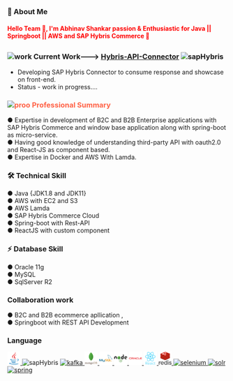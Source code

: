 
 ## <h3>🚀 About Me</h3>

 <h4 style="color:red;" align="left">Hello Team  👋, I'm Abhinav Shankar passion & Enthusiastic for Java || Springboot || AWS and SAP Hybris Commerce 🌱 </h4>  

## <h3> ![work](https://github.com/user-attachments/assets/c26ee788-886b-46be-9085-42f72617f86e) Current Work---> [Hybris-API-Connector](https://github.com/AbhinavShankars/SAP-Commerce-API-Connect-6.7) <img src="https://cdn.freelogovectors.net/wp-content/uploads/2018/05/sap-hybris-logo-600x117.png" alt="sapHybris" width="100" height="30"/> </h3> 

* Developing SAP Hybris Connector to consume response and showcase on front-end.
* Status - work in progress.... 

 ### <h3 style="color:Tomato;"> ![proo](https://github.com/user-attachments/assets/49a0dc1f-70e7-485f-b86a-5ca09a431eb3)   Professional Summary </h3>

●  Expertise in development of B2C and B2B Enterprise applications with SAP Hybris Commerce and window base application along with spring-boot as micro-service.  
●  Having good knowledge of understanding third-party API with oauth2.0 and React-JS as component based.  
●  Expertise in Docker and AWS With Lamda.


<h3>🛠 Technical Skill </h3>  

● Java {JDK1.8 and JDK11}    
● AWS with EC2 and S3       
● AWS Lamda   
● SAP Hybris Commerce Cloud   
● Spring-boot with Rest-API   
● ReactJS with custom component 
 
<h3>⚡ Database Skill </h3> 

● Oracle 11g   
● MySQL   
● SqlServer R2   

<h3>Collaboration work </h3> 

● B2C and B2B ecommerce apllication ,   
● Springboot with REST API Development

<h3>Language </h3>  
<p align="left"> <a href="https://www.java.com" target="_blank" rel="noreferrer"> <img src="https://raw.githubusercontent.com/devicons/devicon/master/icons/java/java-original.svg" alt="java" width="30" height="30"/> </a>  <img src="https://cdn.freelogovectors.net/wp-content/uploads/2018/05/sap-hybris-logo-600x117.png" alt="sapHybris" width="100" height="30"/> <a href="https://kafka.apache.org/" target="_blank" rel="noreferrer"> <img src="https://www.vectorlogo.zone/logos/apache_kafka/apache_kafka-icon.svg" alt="kafka" width="30" height="30"/> </a> <a href="https://www.mongodb.com/" target="_blank" rel="noreferrer"> <img src="https://raw.githubusercontent.com/devicons/devicon/master/icons/mongodb/mongodb-original-wordmark.svg" alt="mongodb" width="30" height="30"/> </a> <a href="https://www.mysql.com/" target="_blank" rel="noreferrer"> <img src="https://raw.githubusercontent.com/devicons/devicon/master/icons/mysql/mysql-original-wordmark.svg" alt="mysql" width="30" height="30"/> </a> <a href="https://nodejs.org" target="_blank" rel="noreferrer"> <img src="https://raw.githubusercontent.com/devicons/devicon/master/icons/nodejs/nodejs-original-wordmark.svg" alt="nodejs" width="30" height="30"/> </a> <a href="https://www.oracle.com/" target="_blank" rel="noreferrer"> <img src="https://raw.githubusercontent.com/devicons/devicon/master/icons/oracle/oracle-original.svg" alt="oracle" width="30" height="30"/> </a> <a href="https://reactjs.org/" target="_blank" rel="noreferrer"> <img src="https://raw.githubusercontent.com/devicons/devicon/master/icons/react/react-original-wordmark.svg" alt="react" width="30" height="30"/> </a> <a href="https://redis.io" target="_blank" rel="noreferrer"> <img src="https://raw.githubusercontent.com/devicons/devicon/master/icons/redis/redis-original-wordmark.svg" alt="redis" width="30" height="30"/> </a> <a href="https://www.selenium.dev" target="_blank" rel="noreferrer"> <img src="https://raw.githubusercontent.com/detain/svg-logos/780f25886630cef088af994181646db2f6b1a3f8/svg/selenium-logo.svg" alt="selenium" width="30" height="30"/> </a> <a href="https://lucene.apache.org/solr/" target="_blank" rel="noreferrer"> <img src="https://www.vectorlogo.zone/logos/apache_solr/apache_solr-icon.svg" alt="solr" width="30" height="30"/> </a> <a href="https://spring.io/" target="_blank" rel="noreferrer"> <img src="https://www.vectorlogo.zone/logos/springio/springio-icon.svg" alt="spring" width="30" height="30"/> 
</a> </p>




